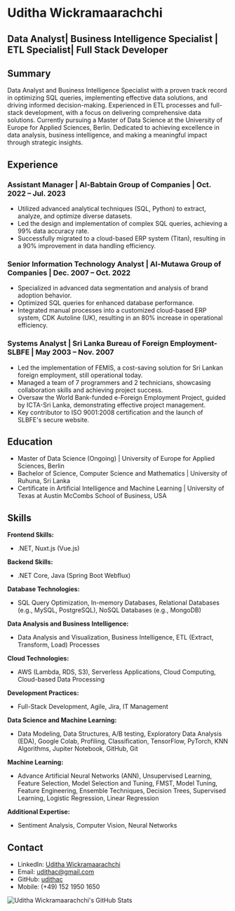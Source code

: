# Uditha Wickramaarachchi 

## Data Analyst| Business Intelligence Specialist | ETL Specialist| Full Stack Developer

## Summary

Data Analyst and Business Intelligence Specialist with a proven track record in optimizing SQL queries, implementing effective data solutions, and driving informed decision-making. Experienced in ETL processes and full-stack development, with a focus on delivering comprehensive data solutions. Currently pursuing a Master of Data Science at the University of Europe for Applied Sciences, Berlin. Dedicated to achieving excellence in data analysis, business intelligence, and making a meaningful impact through strategic insights.

## Experience

### Assistant Manager | Al-Babtain Group of Companies | Oct. 2022 – Jul. 2023

- Utilized advanced analytical techniques (SQL, Python) to extract, analyze, and optimize diverse datasets.
- Led the design and implementation of complex SQL queries, achieving a 99% data accuracy rate.
- Successfully migrated to a cloud-based ERP system (Titan), resulting in a 90% improvement in data handling efficiency.

### Senior Information Technology Analyst | Al-Mutawa Group of Companies | Dec. 2007 – Oct. 2022

- Specialized in advanced data segmentation and analysis of brand adoption behavior.
- Optimized SQL queries for enhanced database performance.
- Integrated manual processes into a customized cloud-based ERP system, CDK Autoline (UK), resulting in an 80% increase in operational efficiency.

### Systems Analyst | Sri Lanka Bureau of Foreign Employment-SLBFE | May 2003 – Nov. 2007

- Led the implementation of FEMIS, a cost-saving solution for Sri Lankan foreign employment, still operational today.
- Managed a team of 7 programmers and 2 technicians, showcasing collaboration skills and achieving project success.
- Oversaw the World Bank-funded e-Foreign Employment Project, guided by ICTA-Sri Lanka, demonstrating effective project management.
- Key contributor to ISO 9001:2008 certification and the launch of SLBFE's secure website.

## Education

- Master of Data Science (Ongoing) | University of Europe for Applied Sciences, Berlin
- Bachelor of Science, Computer Science and Mathematics | University of Ruhuna, Sri Lanka
- Certificate in Artificial Intelligence and Machine Learning | University of Texas at Austin McCombs School of Business, USA

## Skills

**Frontend Skills:**
- .NET, Nuxt.js (Vue.js)

**Backend Skills:**
- .NET Core, Java (Spring Boot Webflux)

**Database Technologies:**
- SQL Query Optimization, In-memory Databases, Relational Databases (e.g., MySQL, PostgreSQL), NoSQL Databases (e.g., MongoDB)

**Data Analysis and Business Intelligence:**
- Data Analysis and Visualization, Business Intelligence, ETL (Extract, Transform, Load) Processes

**Cloud Technologies:**
- AWS (Lambda, RDS, S3), Serverless Applications, Cloud Computing, Cloud-based Data Processing

**Development Practices:**
- Full-Stack Development, Agile, Jira, IT Management

**Data Science and Machine Learning:**
- Data Modeling, Data Structures, A/B testing, Exploratory Data Analysis (EDA), Google Colab, Profiling, Classification, TensorFlow, PyTorch, KNN Algorithms, Jupiter Notebook, GitHub, Git

**Machine Learning:**
- Advance Artificial Neural Networks (ANN), Unsupervised Learning, Feature Selection, Model Selection and Tuning, FMST, Model Tuning, Feature Engineering, Ensemble Techniques, Decision Trees, Supervised Learning, Logistic Regression, Linear Regression

**Additional Expertise:**
- Sentiment Analysis, Computer Vision, Neural Networks


## Contact

- LinkedIn: [Uditha Wickramaarachchi](https://www.linkedin.com/in/udithac/)
- Email: udithac@gmail.com
- GitHub: [udithac](https://github.com/udithac)
- Mobile: (+49) 152 1950 1650
  
![Uditha Wickramaarachchi's GitHub Stats](https://github-readme-stats.vercel.app/api?username=udithac&show_icons=true)
